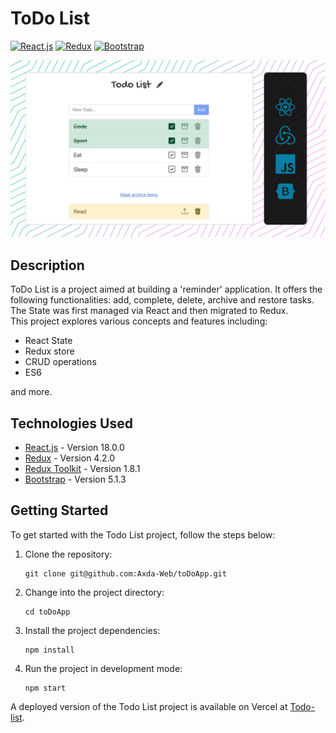 # ToDo List

[![React.js](https://img.shields.io/badge/React.js-18.0.0-61DAFB?logo=react&logoColor=white&style=flat-square)](https://reactjs.org/)
[![Redux](https://img.shields.io/badge/Redux-4.2.0-764ABC?logo=redux&logoColor=white&style=flat-square)](https://redux.js.org/)
[![Bootstrap](https://img.shields.io/badge/Bootstrap-5.1.3-7952B3?logo=bootstrap&logoColor=white&style=flat-square)](https://getbootstrap.com/)   

![screenshot](/screenshot.jpg)


## Description

ToDo List is a project aimed at building a 'reminder' application. It offers the following functionalities: add, complete, delete, archive and restore tasks. The State was first managed via React and then migrated to Redux.  
This project explores various concepts and features including:

- React State
- Redux store
- CRUD operations
- ES6

and more.

## Technologies Used

- [React.js](https://reactjs.org/) - Version 18.0.0
- [Redux](https://redux.js.org/) - Version 4.2.0
- [Redux Toolkit](https://redux-toolkit.js.org/) - Version 1.8.1
- [Bootstrap](https://getbootstrap.com/) - Version 5.1.3

## Getting Started

To get started with the Todo List project, follow the steps below:

1. Clone the repository:

   ```shell
   git clone git@github.com:Axda-Web/toDoApp.git
   ```

2. Change into the project directory:

   ```shell
   cd toDoApp
   ```

3. Install the project dependencies:

   ```shell
   npm install
   ```

4. Run the project in development mode:

   ```shell
   npm start
   ```

A deployed version of the Todo List project is available on Vercel at [Todo-list](https://to-do-8of3pzssm-axda-web.vercel.app/).
